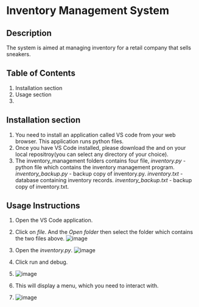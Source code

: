 # Inventory Management System

## Description
The system is aimed at managing inventory for a retail company that sells sneakers.

## Table of Contents
1. Installation section
2. Usage section
3. 

## Installation section
1. You need to install an application called VS code from your web browser. This application runs python files.
2. Once you have VS Code installed, please download the  and  on your local repositroy(you can select any directory of your choice).
3. The inventory_management folders contains four file,
      _inventory.py_ - python file which contains the inventory management program.
      _inventory_backup.py_ - backup copy of inventory.py.
      _inventory.txt_ - database containing inventory records.
      _inventory_backup.txt_ - backup copy of inventory.txt.

## Usage Instructions
1. Open the VS Code application.
2. Click on _file_. And the _Open folder_ then select the folder which contains the two files above.
   ![image](https://github.com/user-attachments/assets/abb19cef-ae34-4730-b553-171cc396dbf4)
3. Open the _inventory.py_.
   ![image](https://github.com/user-attachments/assets/1b50100b-6bd4-43b0-9348-97b7de529c9b)
   
5. Click run and debug.
6. 
   ![image](https://github.com/user-attachments/assets/79da58fc-dc0a-4cce-bd18-c1708810a012)
7. This will display a menu, which you need to interact with.
8. 
   ![image](https://github.com/user-attachments/assets/c4fe90c8-b960-4b90-899a-cda18e71b757)
   

   
